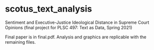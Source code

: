 # scotus_text_analysis

Sentiment and Executive-Justice Ideological Distance in Supreme Court Opinions (final project for PLSC 497: Text as Data, Spring 2021)

Final paper is in final.pdf. Analysis and graphics are replicable with the remaining files.
